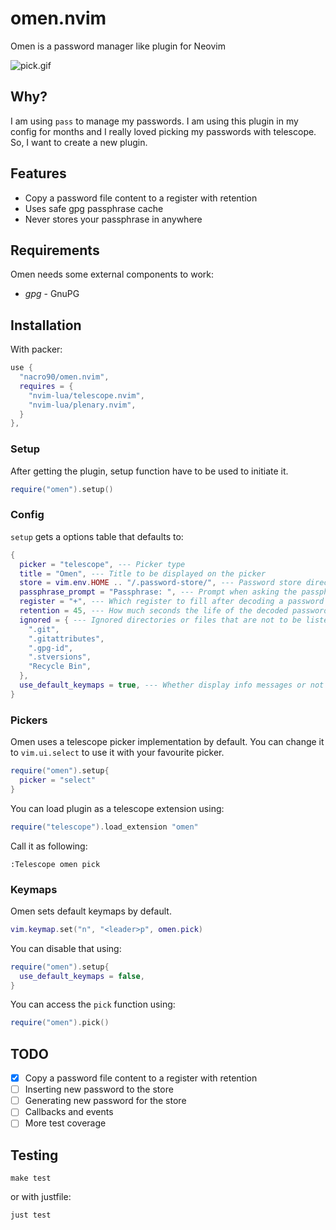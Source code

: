 # omen.nvim

Omen is a password manager like plugin for Neovim

![pick.gif](https://gist.github.com/nacro90/787eb4f98d8c947d100c040997fd9b65/raw)

## Why?
I am using `pass` to manage my passwords. I am using this plugin in my config for months and I
really loved picking my passwords with telescope. So, I want to create a new plugin.


## Features

- Copy a password file content to a register with retention
- Uses safe gpg passphrase cache
- Never stores your passphrase in anywhere


## Requirements

Omen needs some external components to work:
- *gpg* - GnuPG


## Installation

With packer:

```lua
use {
  "nacro90/omen.nvim",
  requires = {
    "nvim-lua/telescope.nvim",
    "nvim-lua/plenary.nvim",
  }
},
```

### Setup

After getting the plugin, setup function have to be used to initiate it.

```lua
require("omen").setup()
```

### Config

`setup` gets a options table that defaults to:

```lua
{
  picker = "telescope", --- Picker type
  title = "Omen", --- Title to be displayed on the picker
  store = vim.env.HOME .. "/.password-store/", --- Password store directory
  passphrase_prompt = "Passphrase: ", --- Prompt when asking the passphrase
  register = "+", --- Which register to fill after decoding a password
  retention = 45, --- How much seconds the life of the decoded passwords in the register
  ignored = { --- Ignored directories or files that are not to be listed in picker
    ".git",
    ".gitattributes",
    ".gpg-id",
    ".stversions",
    "Recycle Bin",
  },
  use_default_keymaps = true, --- Whether display info messages or not
}
```

### Pickers

Omen uses a telescope picker implementation by default. You can change it to `vim.ui.select` to use
it with your favourite picker.

```lua
require("omen").setup{
  picker = "select"
}
```

You can load plugin as a telescope extension using:

```lua
require("telescope").load_extension "omen"
```

Call it as following:

```viml
:Telescope omen pick
```

### Keymaps

Omen sets default keymaps by default.

```lua
vim.keymap.set("n", "<leader>p", omen.pick)
```

You can disable that using:

```lua
require("omen").setup{
  use_default_keymaps = false,
}
```

You can access the `pick` function using:
```lua
require("omen").pick()
```

## TODO

- [X] Copy a password file content to a register with retention
- [ ] Inserting new password to the store
- [ ] Generating new password for the store
- [ ] Callbacks and events
- [ ] More test coverage

## Testing

```
make test
```

or with justfile:

```
just test
```
